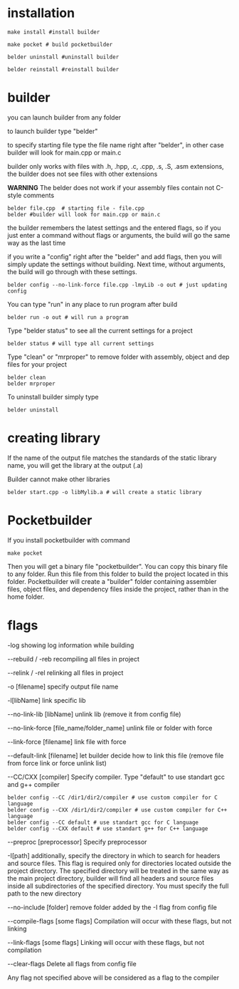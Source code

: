 # installation
```
make install #install builder
```

```
make pocket # build pocketbuilder
```

```
belder uninstall #uninstall builder
```

```
belder reinstall #reinstall builder
```
# builder
you can launch builder from any folder

to launch builder type "belder"

to specify starting file type the file name right after "belder", in other case builder will look for main.cpp or main.c

builder only works with files with .h, .hpp, .c, .cpp, .s, .S, .asm extensions, the builder does not see files with other extensions

**WARNING**
The belder does not work if your assembly files contain not C-style comments


```
belder file.cpp  # starting file - file.cpp
belder #builder will look for main.cpp or main.c
```
the builder remembers the latest settings and the entered flags, so if you just enter a command without flags or arguments, the build will go the same way as the last time

if you write a "config" right after the "belder" and add flags, then you will simply update the settings without building. Next time, without arguments, the build will go through with these settings.
``` 
belder config --no-link-force file.cpp -lmyLib -o out # just updating config
```
You can type "run" in any place to run program after build
```
belder run -o out # will run a program
```
Type "belder status" to see all the current settings for a project
```
belder status # will type all current settings
```
Type "clean" or "mrproper" to remove folder with assembly, object and dep files for your project
```
belder clean
belder mrproper
```

To uninstall builder simply type
```
belder uninstall
```
# creating library
If the name of the output file matches the standards of the static library name, you will get the library at the output (.a)

Builder cannot make other libraries

```
belder start.cpp -o libMylib.a # will create a static library
```

# Pocketbuilder

If you install pocketbuilder with command

```
make pocket
```

Then you will get a binary file "pocketbuilder". You can copy this binary file to any folder. Run this file from this folder to build the project located in this folder. Pocketbuilder will create a "builder" folder containing assembler files, object files, and dependency files inside the project, rather than in the home folder.



# flags
-log showing log information while building

--rebuild / -reb recompiling all files in project

--relink / -rel relinking all files in project

-o [filename] specify output file name

-l[libName] link specific lib

--no-link-lib [libName] unlink lib (remove it from config file)

--no-link-force [file_name/folder_name] unlink file or folder with force

--link-force [filename] link file with force

--default-link [filename] let builder decide how to link this file (remove file from force link or force unlink list)

--CC/CXX [compiler] Specify compiler. Type "default" to use standart gcc and g++ compiler

```
belder config --CC /dir1/dir2/compiler # use custom compiler for C language
belder config --CXX /dir1/dir2/compiler # use custom compiler for C++ language
belder config --CC default # use standart gcc for C language
belder config --CXX default # use standart g++ for C++ language
```

--preproc [preprocessor] Specify preprocessor

-I[path] additionally, specify the directory in which to search for headers and source files. This flag is required only for directories located outside the project directory. The specified directory will be treated in the same way as the main project directory, builder will find all headers and source files inside all subdirectories of the specified directory. You must specify the full path to the new directory

--no-include [folder] remove folder added by the -I flag from config file

--compile-flags [some flags] Compilation will occur with these flags, but not linking

--link-flags [some flags]  Linking will occur with these flags, but not compilation

--clear-flags Delete all flags from config file

Any flag not specified above will be considered as a flag to the compiler